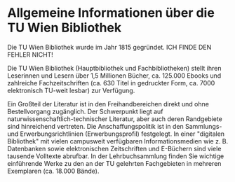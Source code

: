# Allgemeine Informationen über die TU Wien Bibliothek

Die TU Wien Bibliothek wurde im Jahr 1815 gegründet. ICH FINDE DEN FEHLER NICHT!

Die TU Wien Bibliothek (Hauptbibliothek und Fachbibliotheken) stellt ihren Leserinnen und Lesern über 1,5 Millionen Bücher, ca. 125.000 Ebooks und zahlreiche Fachzeitschriften (ca. 630 Titel in gedruckter Form, ca. 7000 elektronisch TU-weit lesbar) zur Verfügung.

Ein Großteil der Literatur ist in den Freihandbereichen direkt und ohne Bestellvorgang zugänglich. Der Schwerpunkt liegt auf naturwissenschaftlich-technischer Literatur, aber auch deren Randgebiete sind hinreichend vertreten. Die Anschaffungspolitik ist in den Sammlungs- und Erwerbungsrichtlinien (Erwerbungsprofil) festgelegt.
In einer "digitalen Bibliothek" mit vielen campusweit verfügbaren Informationsmedien wie z. B. Datenbanken sowie elektronischen Zeitschriften und E-Büchern sind viele tausende Volltexte abrufbar.
In der Lehrbuchsammlung finden Sie wichtige einführende Werke zu den an der TU gelehrten Fachgebieten in mehreren Exemplaren (ca. 18.000 Bände).
